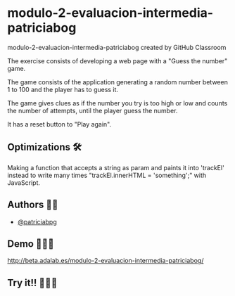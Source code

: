 # modulo-2-evaluacion-intermedia-patriciabog
modulo-2-evaluacion-intermedia-patriciabog created by GitHub Classroom

The exercise consists of developing a web page with a "Guess the number" game.

The game consists of the application generating a  random number between 1 to 100 and the player has to guess it. 

The game gives clues as if the number you try is too high or low and counts the number of attempts, until the player guess the number. 

It has a reset button to "Play again".




## Optimizations 🛠

Making a function that accepts a string as param and paints it into 'trackEl' instead to write many times "trackEl.innerHTML = 'something';" with JavaScript.



## Authors  👋🏻

- [@patriciabpg](https://github.com/patriciabog)


## Demo 👩🏽‍💻

http://beta.adalab.es/modulo-2-evaluacion-intermedia-patriciabog/




## Try it!! 🤹🏽‍♀️
